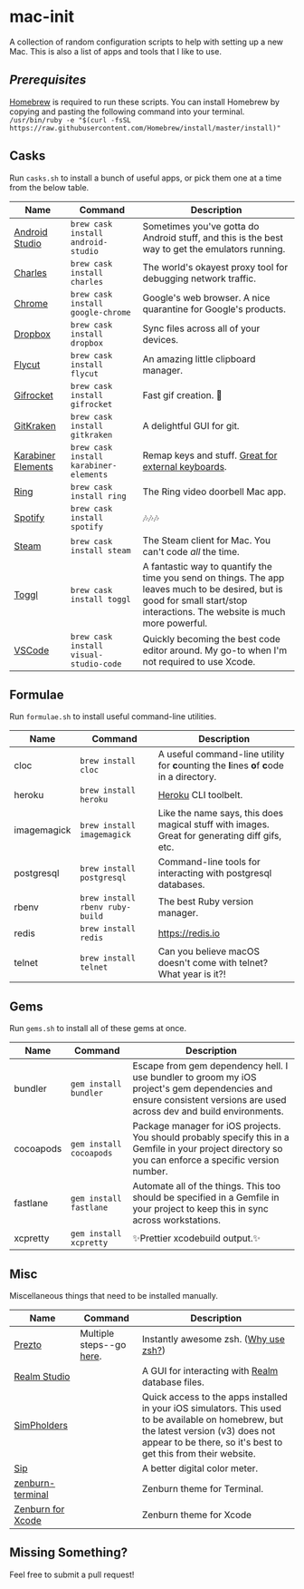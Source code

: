 # mac-init
A collection of random configuration scripts to help with setting up a new Mac. This is also a list of apps and tools that I like to use.

## _Prerequisites_
[Homebrew](http://brew.sh/) is required to run these scripts. You can install Homebrew by copying and pasting the following command into your terminal.
`/usr/bin/ruby -e "$(curl -fsSL https://raw.githubusercontent.com/Homebrew/install/master/install)"`

## Casks
Run `casks.sh` to install a bunch of useful apps, or pick them one at a time from the below table.

Name|Command|Description
---|---|---
[Android Studio](https://developer.android.com/studio/)|`brew cask install android-studio`|Sometimes you've gotta do Android stuff, and this is the best way to get the emulators running.
[Charles](https://www.charlesproxy.com/)|`brew cask install charles`|The world's okayest proxy tool for debugging network traffic.
[Chrome](https://www.google.com/chrome/)|`brew cask install google-chrome`|Google's web browser. A nice quarantine for Google's products.
[Dropbox](https://dropbox.com)|`brew cask install dropbox`|Sync files across all of your devices.
[Flycut](https://github.com/TermiT/Flycut)|`brew cask install flycut`|An amazing little clipboard manager.
[Gifrocket](http://www.gifrocket.com/)|`brew cask install gifrocket`|Fast gif creation. :rocket:
[GitKraken](https://www.gitkraken.com/)|`brew cask install gitkraken`|A delightful GUI for git.
[Karabiner Elements](https://github.com/tekezo/Karabiner-Elements)|`brew cask install karabiner-elements`|Remap keys and stuff. [Great for external keyboards](https://twitter.com/ioveracker/status/1050051898428948480).
[Ring](https://ring.com/gettheapp)|`brew cask install ring`|The Ring video doorbell Mac app.
[Spotify](https://spotify.com)|`brew cask install spotify`|:notes::notes::notes:
[Steam](http://store.steampowered.com)|`brew cask install steam`|The Steam client for Mac. You can't code _all_ the time.
[Toggl](https://toggl.com/)|`brew cask install toggl`|A fantastic way to quantify the time you send on things. The app leaves much to be desired, but is good for small start/stop interactions. The website is much more powerful.
[VSCode](https://code.visualstudio.com/)|`brew cask install visual-studio-code`|Quickly becoming the best code editor around. My go-to when I'm not required to use Xcode.

## Formulae
Run `formulae.sh` to install useful command-line utilities.

Name|Command|Description
---|---|---
cloc|`brew install cloc`|A useful command-line utility for **c**ounting the **l**ines **o**f **c**ode in a directory.
heroku|`brew install heroku`|[Heroku](https://heroku.com) CLI toolbelt.
imagemagick|`brew install imagemagick`|Like the name says, this does magical stuff with images. Great for generating diff gifs, etc.
postgresql|`brew install postgresql`|Command-line tools for interacting with postgresql databases.
rbenv|`brew install rbenv ruby-build`|The best Ruby version manager.
redis|`brew install redis`|https://redis.io
telnet|`brew install telnet`|Can you believe macOS doesn't come with telnet? What year is it?!

## Gems
Run `gems.sh` to install all of these gems at once.

Name|Command|Description
---|---|---
bundler|`gem install bundler`|Escape from gem dependency hell. I use bundler to groom my iOS project's gem dependencies and ensure consistent versions are used across dev and build environments.
cocoapods|`gem install cocoapods`|Package manager for iOS projects. You should probably specify this in a Gemfile in your project directory so you can enforce a specific version number.
fastlane|`gem install fastlane`|Automate all of the things. This too should be specified in a Gemfile in your project to keep this in sync across workstations.
xcpretty|`gem install xcpretty`|:sparkles:Prettier xcodebuild output.:sparkles:

## Misc
Miscellaneous things that need to be installed manually.

Name|Command|Description
---|---|---
[Prezto](https://github.com/sorin-ionescu/prezto)|Multiple steps--go [here](https://github.com/sorin-ionescu/prezto).|Instantly awesome zsh. ([Why use zsh?](http://www.slideshare.net/jaguardesignstudio/why-zsh-is-cooler-than-your-shell-16194692))
[Realm Studio](https://realm.io/products/realm-studio/)||A GUI for interacting with [Realm](https://realm.io) database files.
[SimPholders](https://simpholders.com/3/)||Quick access to the apps installed in your iOS simulators. This used to be available on homebrew, but the latest version (v3) does not appear to be there, so it's best to get this from their website.
[Sip](https://sipapp.io)||A better digital color meter.
[zenburn-terminal](https://github.com/bdesham/zenburn-terminal)||Zenburn theme for Terminal.
[Zenburn for Xcode](https://github.com/ioveracker/Zenburn-for-Xcode)||Zenburn theme for Xcode

## Missing Something?
Feel free to submit a pull request!
